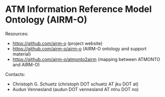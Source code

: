 ATM Information Reference Model Ontology (AIRM-O)
===

Resources:
* https://github.com/airm-o (project website)
* https://github.com/airm-o/airm-o (AIRM-O ontology and support material)
* https://github.com/airm-o/atmonto2airm (mapping between ATMONTO and AIRM-O)

Contacts:
* Christoph G. Schuetz (christoph DOT schuetz AT jku DOT at)
* Audun Vennesland (audun DOT vennesland AT ntnu DOT no)
